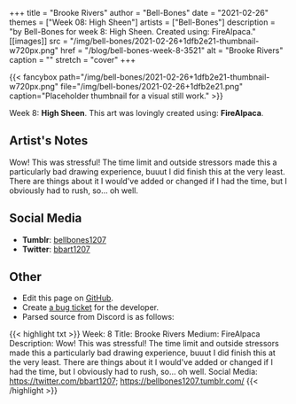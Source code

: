 +++
title =       "Brooke Rivers"
author =      "Bell-Bones"
date =        "2021-02-26"
themes =      ["Week 08: High Sheen"]
artists =     ["Bell-Bones"]
description = "by Bell-Bones for week 8: High Sheen. Created using: FireAlpaca."
[[images]]
      src = "/img/bell-bones/2021-02-26+1dfb2e21-thumbnail-w720px.png"
      href = "/blog/bell-bones-week-8-3521"
      alt = "Brooke Rivers"
      caption = ""
      stretch = "cover"
+++

{{< fancybox path="/img/bell-bones/2021-02-26+1dfb2e21-thumbnail-w720px.png" file="/img/bell-bones/2021-02-26+1dfb2e21.png" caption="Placeholder thumbnail for a visual still work." >}}


Week 8: **High Sheen**. This art was lovingly created using: **FireAlpaca**.

## Artist's Notes

Wow! This was stressful! The time limit and outside stressors made this a particularly bad drawing experience, buuut I did finish this at the very least. There are things about it I would've added or changed if I had the time, but I obviously had to rush, so... oh well.

## Social Media

- **Tumblr**: <a href='https://bellbones1207.tumblr.com' target='_blank'>bellbones1207</a>
- **Twitter**: <a href='https://twitter.com/bbart1207' target='_blank'>bbart1207</a>

## Other

- Edit this page on [GitHub](https://github.com/teaminkling/web-refresh/edit/main/content/blog/bell-bones-week-8-3521.md).
- Create [a bug ticket](https://github.com/teaminkling/web-refresh/issues/new?assignees=&labels=bug&template=problem-report.md&title=) for the developer.
- Parsed source from Discord is as follows:

{{< highlight txt >}}
Week: 8
Title: Brooke Rivers
Medium: FireAlpaca
Description: Wow! This was stressful! The time limit and outside stressors made this a particularly bad drawing experience, buuut I did finish this at the very least. There are things about it I would've added or changed if I had the time, but I obviously had to rush, so... oh well.
Social Media: https://twitter.com/bbart1207; https://bellbones1207.tumblr.com/
{{< /highlight >}}